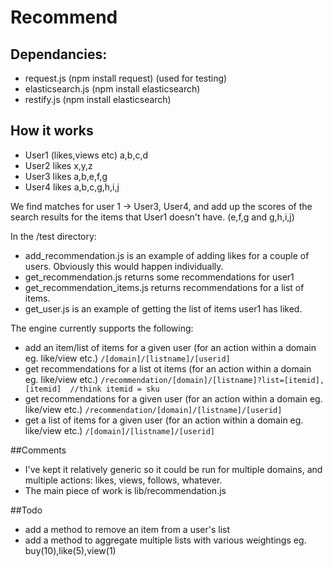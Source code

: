 # Recommend

## Dependancies:
- request.js  (npm install request) (used for testing)
- elasticsearch.js (npm install elasticsearch)
- restify.js (npm install elasticsearch)

## How it works

- User1 (likes,views etc) a,b,c,d
- User2 likes x,y,z
- User3 likes a,b,e,f,g
- User4 likes a,b,c,g,h,i,j

We find matches for user 1  -> User3, User4, and add up the scores of the search results for the items that User1 doesn't have. (e,f,g and g,h,i,j)

In the /test directory: 
- add_recommendation.js is an example of adding likes for a couple of users. Obviously this would happen individually.
-  get_recommendation.js returns some recommendations for user1
-  get_recommendation_items.js returns recommendations for a list of items.
-  get_user.js is an example of getting the list of items user1 has liked.

The engine currently supports the following:
- add an item/list of items for a given user (for an action within a domain eg. like/view etc.)
		```/[domain]/[listname]/[userid]```
- get recommendations for a list ot items (for an action within a domain eg. like/view etc.)
		```/recommendation/[domain]/[listname]?list=[itemid],[itemid]  //think itemid = sku ```
- get recommendations for a given user (for an action within a domain eg. like/view etc.)
		```/recommendation/[domain]/[listname]/[userid]```
- get a list of items for a given user (for an action within a domain eg. like/view etc.)
		```/[domain]/[listname]/[userid]```
	
##Comments
* I've kept it relatively generic so it could be run for multiple domains, and multiple actions: likes, views, follows, whatever.
* The main piece of work is lib/recommendation.js

##Todo
- add a method to remove an item from a user's list
-  add a method to aggregate multiple lists with various weightings eg. buy(10),like(5),view(1)




